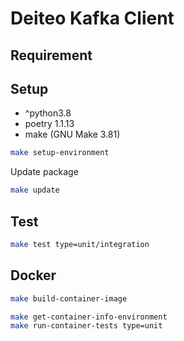 # Deiteo Kafka Client

## Requirement

## Setup

* ^python3.8
* poetry 1.1.13
* make (GNU Make 3.81)

```bash
make setup-environment
```

Update package
```bash
make update
```

## Test

```bash
make test type=unit/integration
```

## Docker

```bash
make build-container-image
```

```bash
make get-container-info-environment
make run-container-tests type=unit
```
